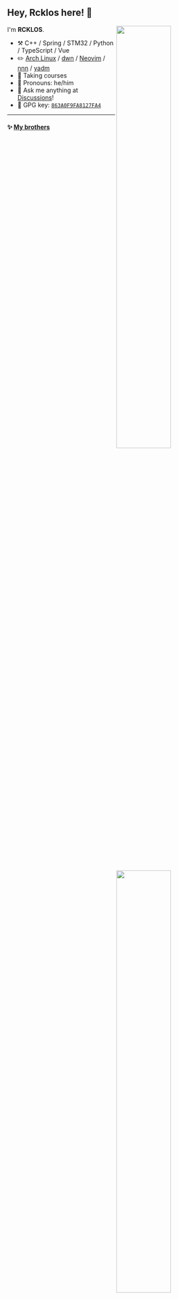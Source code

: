 ## Hey, Rcklos here! :wave:

[<img align="right" width="50%" src="https://github-readme-stats-git-masterrstaa-rickstaa.vercel.app/api?username=Rcklos&theme=dark&show_icons=true">](https://metrics.lecoq.io/Rcklos#gh-dark-mode-only)
[<img align="right" width="50%" src="https://github-readme-stats-git-masterrstaa-rickstaa.vercel.app/api?username=Rcklos&show_icons=true">](https://metrics.lecoq.io/Rcklos#gh-light-mode-only)

I'm **RCKLOS**.

-   :hammer_and_pick: C++ / Spring / STM32 / Python / TypeScript / Vue
-   :pencil2: [Arch Linux](https://wiki.archlinux.org/title/Arch_Linux) / [dwn](https://dwm.suckless.org/) / [Neovim](https://neovim.io/) / [nnn](https://github.com/jarun/nnn) / [yadm](https://github.com/TheLocehiliosan/yadm)
-   :seedling: Taking courses
-   :man: Pronouns: he/him
-   :thought_balloon: Ask me anything at [Discussions](https://github.com/Rcklos/Rcklos/discussions/new)!
-   :key: GPG key: [`863A0F9FA8127FA4`](https://github.com/Rcklos.gpg)

---

#### :sparkles: [My brothers](src/getTopFollowers.py)

<!--START_SECTION:top-followers-->
<table>
  <tr>
    <td align="center">
      <a href="https://github.com/EricsmOOn">
        <img src="https://avatars2.githubusercontent.com/u/31581070" width="100px;" alt="EricsmOOn"/>
      </a>
      <br />
      <a href="https://github.com/EricsmOOn">Eric Wong</a>
    </td>
    <td align="center">
      <a href="https://github.com/ffxixslh">
        <img src="https://avatars2.githubusercontent.com/u/94098205" width="100px;" alt="ffxixslh"/>
      </a>
      <br />
      <a href="https://github.com/ffxixslh">ffxixslh</a>
    </td>
    <td align="center">
      <a href="https://github.com/takuketsutou">
        <img src="https://avatars2.githubusercontent.com/u/55187562" width="100px;" alt="takuketsutou"/>
      </a>
      <br />
      <a href="https://github.com/takuketsutou">takuketsutou</a>
    </td>
  </tr>
</table>
<!--END_SECTION:top-followers-->

---

#### :bar_chart: [Weekly coding time](https://github.com/muety/wakapi)

<!--START_SECTION:waka-->

```txt
From: 25 December 2024 - To: 01 January 2025

Total Time: 21 hrs 20 mins

Lua        15 hrs 51 mins  🟩🟩🟩🟩🟩🟩🟩🟩🟩🟩🟩🟩🟩🟩🟩🟩🟩🟩🟨⬜⬜⬜⬜⬜⬜   73.45 %
Markdown   3 hrs 54 mins   🟩🟩🟩🟩🟨⬜⬜⬜⬜⬜⬜⬜⬜⬜⬜⬜⬜⬜⬜⬜⬜⬜⬜⬜⬜   18.07 %
conf       1 hr 28 mins    🟩🟨⬜⬜⬜⬜⬜⬜⬜⬜⬜⬜⬜⬜⬜⬜⬜⬜⬜⬜⬜⬜⬜⬜⬜   06.84 %
Other      14 mins         🟨⬜⬜⬜⬜⬜⬜⬜⬜⬜⬜⬜⬜⬜⬜⬜⬜⬜⬜⬜⬜⬜⬜⬜⬜   01.15 %
Bash       6 mins          ⬜⬜⬜⬜⬜⬜⬜⬜⬜⬜⬜⬜⬜⬜⬜⬜⬜⬜⬜⬜⬜⬜⬜⬜⬜   00.48 %
```

<!--END_SECTION:waka-->

---
